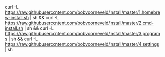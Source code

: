 curl -L https://raw.githubusercontent.com/bobvoorneveld/install/master/1.homebrew-install.sh | sh && curl -L https://raw.githubusercontent.com/bobvoorneveld/install/master/2.cmd-install.sh | sh && curl -L https://raw.githubusercontent.com/bobvoorneveld/install/master/3.programs | sh && curl -L https://raw.githubusercontent.com/bobvoorneveld/install/master/4.settings | sh
